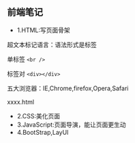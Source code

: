 ## 前端笔记
+ 1.HTML:写页面骨架

超文本标记语言：语法形式是标签 

单标签 `<br />`

标签对 `<div></div>`

五大浏览器：IE,Chrome,firefox,Opera,Safari

xxxx.html

+ 2.CSS:美化页面
+ 3.JavaScript:页面导演，能让页面更生动
+ 4.BootStrap,LayUI